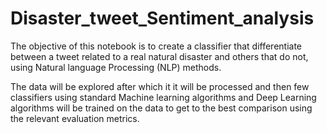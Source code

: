 # Disaster_tweet_Sentiment_analysis

The objective of this notebook is to create a classifier that differentiate between a tweet related to a real natural disaster and others that do not, using Natural language Processing (NLP) methods.

The data will be explored after which it it will be processed and then few classifiers using standard Machine learning algorithms and Deep Learning algorithms will be trained on the data to get to the best comparison using the relevant evaluation metrics.
